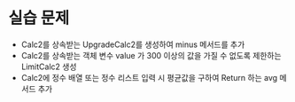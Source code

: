 # 실습 문제 


- Calc2를 상속받는 UpgradeCalc2를 생성하여 minus 메서드를 추가
- Calc2를 상속받는 객체 변수 value 가 300 이상의 값을 가질 수 없도록 제한하는 LimitCalc2 생성
- Calc2에 정수 배열 또는 정수 리스트 입력 시 평균값을 구하여 Return 하는 avg 메서드 추가